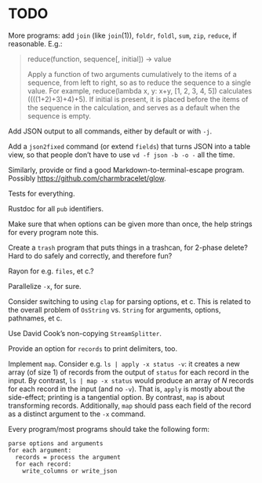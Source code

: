 # TODO

More programs: add `join` (like `join`(1)), `foldr`, `foldl`, `sum`, `zip`,
`reduce`, if reasonable. E.g.:

> reduce(function, sequence[, initial]) -> value
>
> Apply a function of two arguments cumulatively to the items of a sequence,
> from left to right, so as to reduce the sequence to a single value. For
> example, reduce(lambda x, y: x+y, [1, 2, 3, 4, 5]) calculates
> ((((1+2)+3)+4)+5).  If initial is present, it is placed before the items of
> the sequence in the calculation, and serves as a default when the sequence is
> empty.

Add JSON output to all commands, either by default or with `-j`.

Add a `json2fixed` command (or extend `fields`) that turns JSON into a table
view, so that people don’t have to use `vd -f json -b -o -` all the time.

Similarly, provide or find a good Markdown-to-terminal-escape program. Possibly
https://github.com/charmbracelet/glow.

Tests for everything.

Rustdoc for all `pub` identifiers.

Make sure that when options can be given more than once, the help strings for
every program note this.

Create a `trash` program that puts things in a trashcan, for 2-phase delete?
Hard to do safely and correctly, and therefore fun?

Rayon for e.g. `files`, et c.?

Parallelize `-x`, for sure.

Consider switching to using `clap` for parsing options, et c. This is related to
the overall problem of `OsString` vs. `String` for arguments, options,
pathnames, et c.

Use David Cook’s non-copying `StreamSplitter`.

Provide an option for `records` to print delimiters, too.

Implement `map`. Consider e.g. `ls | apply -x status -v`: it creates a new array
(of size 1) of records from the output of `status` for each record in the input.
By contrast, `ls | map -x status` would produce an array of _N_ records for each
record in the input (and no `-v`). That is, `apply` is mostly about the
side-effect; printing is a tangential option. By contrast, `map` is about
transforming records. Additionally, `map` should pass each field of the record
as a distinct argument to the `-x` command.

Every program/most programs should take the following form:

```
parse options and arguments
for each argument:
  records = process the argument
  for each record:
    write_columns or write_json
```
